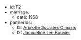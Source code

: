 - id: F2
- marriage:
  - date: 1968
- partnerIds:
  - I3: [Aristotle Socrates Onassis](../../individuals/Aristotle-Socrates-Onassis)
  - I2: [Jacqueline Lee Bouvier](../../individuals/Jacqueline-Lee-Bouvier)

